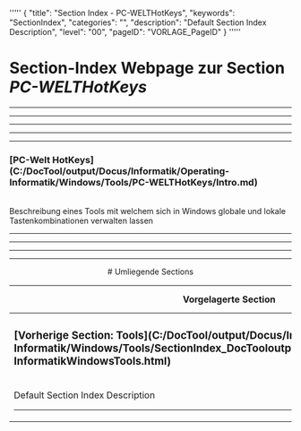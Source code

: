 '''''
{
"title": "Section Index - PC-WELTHotKeys",
"keywords": "SectionIndex",
"categories": "",
"description": "Default Section Index Description",
"level": "00",
"pageID": "VORLAGE_PageID"
}
'''''


<h1>Section-Index Webpage zur Section <i>PC-WELTHotKeys</i></h1>

<hr><hr><hr><hr><hr>


<h3>[PC-Welt HotKeys](C:/DocTool/output/Docus/Informatik/Operating-Informatik/Windows/Tools/PC-WELTHotKeys/Intro.md)</h3><br>Beschreibung eines Tools mit welchem sich in Windows globale und lokale Tastenkombinationen verwalten lassen<hr><center><hr><hr><hr> # Umliegende Sections
 </h2><br><table><thead> <tr> <th><center>Vorgelagerte Section</center></th> <th><center>Nachgelagerte Section</center></th></tr></thead><tbody><tr><td><h3>[Vorherige Section: Tools](C:/DocTool/output/Docus/Informatik/Operating-Informatik/Windows/Tools/SectionIndex_DocTooloutputDocusInformatikOperating-InformatikWindowsTools.html)</h3><br>Default Section Index Description<hr></td><td>Es gibt keine Unterordner // falscher IF-Zweig</td></tr></tbody></table>